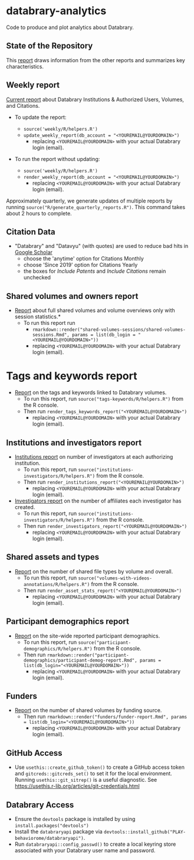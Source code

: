 # databrary-analytics

Code to produce and plot analytics about Databrary.

## State of the Repository

This [report](https://gilmore-lab.github.io/databrary-analytics/state-of-the-repo/) draws information from the other reports and summarizes key characteristics.

## Weekly report

[Current report](https://gilmore-lab.github.io/databrary-analytics/weekly/databrary_weekly_report.html) about Databrary Institutions & Authorized Users, Volumes, and Citations.

- To update the report:  
    - `source('weekly/R/helpers.R')`  
    - `update_weekly_report(db_account = "<YOUREMAIL@YOURDOMAIN>")`  
        - replacing `<YOUREMAIL@YOURDOMAIN>` with your actual Databrary login (email). 

- To run the report without updating:
    - `source('weekly/R/helpers.R')`  
    - `render_weekly_report(db_account = "<YOUREMAIL@YOURDOMAIN>")`  
        - replacing `<YOUREMAIL@YOURDOMAIN>` with your actual Databrary login (email).
        
Approximately quarterly, we generate updates of multiple reports by running `source("R/generate_quarterly_reports.R")`. This command takes about 2 hours to complete.

## Citation Data

- "Databrary" and "Datavyu" (with quotes) are used to reduce bad hits in [Google Scholar](https://scholar.google.com)      
    - choose the 'anytime' option for Citations Monthly  
    - choose 'Since 2019' option for Citations Yearly  
    - the boxes for *Include Patents* and *Include Citations* remain unchecked  

## Shared volumes and owners report

- [Report](https://gilmore-lab.github.io/databrary-analytics/shared-volumes-sessions/shared-volumes-sessions.html) about full shared volumes and volume overviews only with session statistics.* 
    - To run this report run  
        - `rmarkdown::render("shared-volumes-sessions/shared-volumes-sessions.Rmd", params = list(db_login = "<YOUREMAIL@YOURDOMAIN>"))`  
        - replacing `<YOUREMAIL@YOURDOMAIN>` with your actual Databrary login (email).
        
# Tags and keywords report

- [Report](https://gilmore-lab.github.io/databrary-analytics/tags-keywords/tags-keywords-report.html) on the tags and keywords linked to Databrary volumes.
    - To run this report, run `source("tags-keywords/R/helpers.R")` from the R console.
    - Then run `render_tags_keywords_report("<YOUREMAIL@YOURDOMAIN>")`  
        - replacing `<YOUREMAIL@YOURDOMAIN>` with your actual Databrary login (email). 

## Institutions and investigators report

- [Institutions report](https://gilmore-lab.github.io/databrary-analytics/institutions-investigators/institutions.html) on number of investigators at each authorizing institution.
    - To run this report, run `source("institutions-investigators/R/helpers.R")` from the R console.
    - Then run `render_institutions_report("<YOUREMAIL@YOURDOMAIN>")`  
        - replacing `<YOUREMAIL@YOURDOMAIN>` with your actual Databrary login (email). 
- [Investigators report](https://gilmore-lab.github.io/databrary-analytics/institutions-investigators/investigators.html) on the number of affiliates each investigator has created.
    - To run this report, run `source("institutions-investigators/R/helpers.R")` from the R console.
    - Then run `render_investigators_report("<YOUREMAIL@YOURDOMAIN>")`  
        - replacing `<YOUREMAIL@YOURDOMAIN>` with your actual Databrary login (email). 
        
## Shared assets and types

- [Report](https://gilmore-lab.github.io/databrary-analytics/volumes-with-videos-annotations/assets-stats.html) on the number of shared file types by volume and overall.
    - To run this report, run `source("volumes-with-videos-annotations/R/helpers.R")` from the R console.
    - Then run `render_asset_stats_report("<YOUREMAIL@YOURDOMAIN>")`  
        - replacing `<YOUREMAIL@YOURDOMAIN>` with your actual Databrary login (email).

## Participant demographics report

- [Report](https://gilmore-lab.github.io/databrary-analytics/participant-demographics/participant-demog-report.html) on the site-wide reported participant demographics.
    - To run this report, run `source("participant-demographics/R/helpers.R")` from the R console.
    - Then run `rmarkdown::render("participant-demographics/participant-demog-report.Rmd", params = list(db_login="<YOUREMAIL@YOURDOMAIN>"))`  
        - replacing `<YOUREMAIL@YOURDOMAIN>` with your actual Databrary login (email).
        
## Funders

- [Report](https://gilmore-lab.github.io/databrary-analytics/funders/funder-report.html) on the number of shared volumes by funding source.
    - Then run `rmarkdown::render("funders/funder-report.Rmd", params = list(db_login="<YOUREMAIL@YOURDOMAIN>"))`  
        - replacing `<YOUREMAIL@YOURDOMAIN>` with your actual Databrary login (email).
        
## GitHub Access

- Use `usethis::create_github_token()` to create a GitHub access token and `gitcreds::gitcreds_set()` to set it for the local environment. Running `usethis::git_sitrep()` is a useful diagnostic. See <https://usethis.r-lib.org/articles/git-credentials.html>

## Databrary Access
- Ensure the `devtools` package is installed by using `install.packages("devtools")` 
- Install the `databraryapi` package via `devtools::install_github("PLAY-behaviorome/databraryapi")`.
- Run `databraryapi::config_passwd()` to create a local keyring store associated with your Databrary user name and password.
